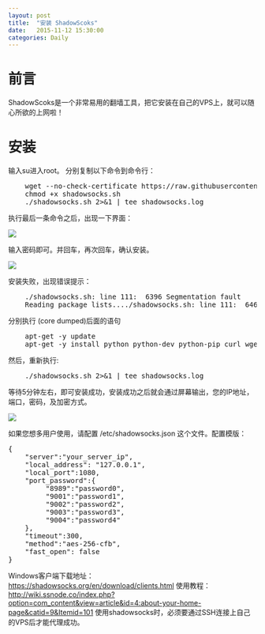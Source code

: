 ```yaml
---
layout: post
title:  "安装 ShadowScoks"
date:   2015-11-12 15:30:00
categories: Daily
---
```

# 前言 #
ShadowScoks是一个非常易用的翻墙工具，把它安装在自己的VPS上，就可以随心所欲的上网啦！
# 安装 #
输入su进入root。
分别复制以下命令到命令行：
<pre class="prettyprint">
	wget --no-check-certificate https://raw.githubusercontent.com/teddysun/shadowsocks_install/master/shadowsocks.sh
	chmod +x shadowsocks.sh
	./shadowsocks.sh 2>&1 | tee shadowsocks.log
</pre>
执行最后一条命令之后，出现一下界面：

![](https://raw.githubusercontent.com/maplecumt/maplecumt.github.io/master/images/2015-11-12-shadowsocks/ss1.png)

输入密码即可。并回车，再次回车，确认安装。

![](https://raw.githubusercontent.com/maplecumt/maplecumt.github.io/master/images/2015-11-12-shadowsocks/ss3.png)

安装失败，出现错误提示：

<pre class="prettyprint">
	./shadowsocks.sh: line 111:  6396 Segmentation fault      (core dumped) apt-get -y update
	Reading package lists..../shadowsocks.sh: line 111:  6461 Segmentation fault      (core dumped) apt-get -y install python python-dev python-pip curl wget unzip gcc swig automake make perl cpio
</pre>

分别执行 (core dumped)后面的语句

<pre class="prettyprint">
	apt-get -y update
	apt-get -y install python python-dev python-pip curl wget unzip gcc swig automake make perl cpio
</pre>

然后，重新执行:

<pre class="prettyprint">
	./shadowsocks.sh 2>&1 | tee shadowsocks.log
</pre>

等待5分钟左右，即可安装成功，安装成功之后就会通过屏幕输出，您的IP地址，端口，密码，及加密方式。

![](https://raw.githubusercontent.com/maplecumt/maplecumt.github.io/master/images/2015-11-12-shadowsocks/ss4.png)

如果您想多用户使用，请配置 /etc/shadowsocks.json 这个文件。配置模版：

<pre class="prettyprint">
{
    "server":"your_server_ip",
    "local_address": "127.0.0.1",
    "local_port":1080,
    "port_password":{
         "8989":"password0",
         "9001":"password1",
         "9002":"password2",
         "9003":"password3",
         "9004":"password4"
    },
    "timeout":300,
    "method":"aes-256-cfb",
    "fast_open": false
}
</pre>
Windows客户端下载地址：https://shadowsocks.org/en/download/clients.html
使用教程：http://wiki.ssnode.co/index.php?option=com_content&view=article&id=4:about-your-home-page&catid=9&Itemid=101
使用shadowsocks时，必须要通过SSH连接上自己的VPS后才能代理成功。